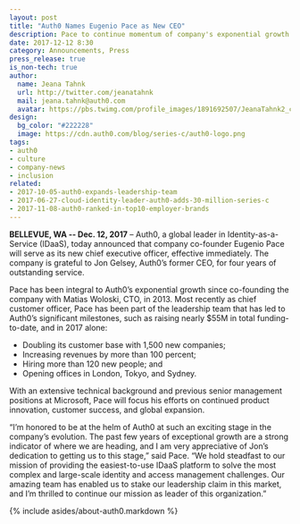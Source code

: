 ```yaml
---
layout: post
title: "Auth0 Names Eugenio Pace as New CEO"
description: Pace to continue momentum of company's exponential growth
date: 2017-12-12 8:30
category: Announcements, Press
press_release: true
is_non-tech: true
author:
  name: Jeana Tahnk
  url: http://twitter.com/jeanatahnk
  mail: jeana.tahnk@auth0.com
  avatar: https://pbs.twimg.com/profile_images/1891692507/JeanaTahnk2_crop_400x400.jpg
design:
  bg_color: "#222228"
  image: https://cdn.auth0.com/blog/series-c/auth0-logo.png
tags:
- auth0
- culture
- company-news
- inclusion
related:
- 2017-10-05-auth0-expands-leadership-team
- 2017-06-27-cloud-identity-leader-auth0-adds-30-million-series-c
- 2017-11-08-auth0-ranked-in-top10-employer-brands
---
```


**BELLEVUE, WA -- Dec. 12, 2017** – Auth0, a global leader in Identity-as-a-Service (IDaaS), today announced that company co-founder Eugenio Pace will serve as its new chief executive officer, effective immediately. The company is grateful to Jon Gelsey, Auth0’s former CEO, for four years of outstanding service.

Pace has been integral to Auth0’s exponential growth since co-founding the company with Matias Woloski, CTO, in 2013. Most recently as chief customer officer, Pace has been part of the leadership team that has led to Auth0’s significant milestones, such as raising nearly $55M in total funding-to-date, and in 2017 alone:
* Doubling its customer base with 1,500 new companies;
* Increasing revenues by more than 100 percent; 
* Hiring more than 120 new people; and
* Opening offices in London, Tokyo, and Sydney.

With an extensive technical background and previous senior management positions at Microsoft, Pace will focus his efforts on continued product innovation, customer success, and global expansion. 


“I’m honored to be at the helm of Auth0 at such an exciting stage in the company’s evolution. The past few years of exceptional growth are a strong indicator of where we are heading, and I am very appreciative of Jon’s dedication to getting us to this stage,” said Pace. “We hold steadfast to our mission of providing the easiest-to-use IDaaS platform to solve the most complex and large-scale identity and access management challenges. Our amazing team has enabled us to stake our leadership claim in this market, and I’m thrilled to continue our mission as leader of this organization.”
 

{% include asides/about-auth0.markdown %}
